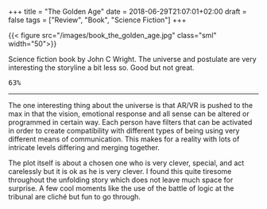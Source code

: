 +++
title = "The Golden Age"
date = 2018-06-29T21:07:01+02:00
draft = false
tags = ["Review", "Book", "Science Fiction"]
+++

{{< figure src="/images/book_the_golden_age.jpg"  class="sml" width="50">}}

Science fiction book by John C Wright. The universe and postulate are very interesting the storyline a bit less so. Good but not great.

<kbd>63%</kbd>

<!--more-->

***

The one interesting thing about the universe is that AR/VR is pushed to the max in that the vision, emotional response and all sense can be altered or programmed in certain way. Each person have filters that can be activated in order to create compatibility with different types of being using very different means of communication. This makes for a reality with lots of intricate levels differing and merging together.

The plot itself is about a chosen one who is very clever, special, and act carelessly but it is ok as he is very clever. I found this quite tiresome throughout the unfolding story which does not leave much space for surprise. A few cool moments like the use of the battle of logic at the tribunal are cliché but fun to go through.